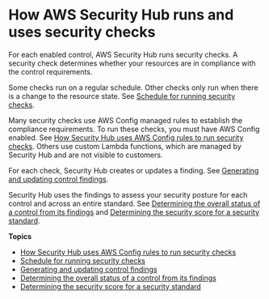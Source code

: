 # How AWS Security Hub runs and uses security checks<a name="securityhub-controls-finding-generation"></a>

For each enabled control, AWS Security Hub runs security checks\. A security check determines whether your resources are in compliance with the control requirements\.

Some checks run on a regular schedule\. Other checks only run when there is a change to the resource state\. See [Schedule for running security checks](securityhub-standards-schedule.md)\.

Many security checks use AWS Config managed rules to establish the compliance requirements\. To run these checks, you must have AWS Config enabled\. See [How Security Hub uses AWS Config rules to run security checks](securityhub-standards-awsconfigrules.md)\. Others use custom Lambda functions, which are managed by Security Hub and are not visible to customers\.

For each check, Security Hub creates or updates a finding\. See [Generating and updating control findings](controls-findings-create-update.md)\.

Security Hub uses the findings to assess your security posture for each control and across an entire standard\. See [Determining the overall status of a control from its findings](controls-overall-status.md) and [Determining the security score for a security standard](standards-security-score.md)\.

**Topics**
+ [How Security Hub uses AWS Config rules to run security checks](securityhub-standards-awsconfigrules.md)
+ [Schedule for running security checks](securityhub-standards-schedule.md)
+ [Generating and updating control findings](controls-findings-create-update.md)
+ [Determining the overall status of a control from its findings](controls-overall-status.md)
+ [Determining the security score for a security standard](standards-security-score.md)